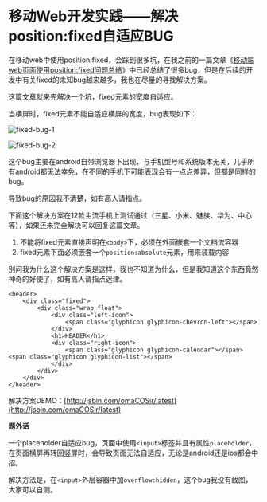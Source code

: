 移动Web开发实践——解决position:fixed自适应BUG
======================

在移动web中使用position:fixed，会踩到很多坑，在我之前的一篇文章《[移动端web页面使用position:fixed问题总结](https://github.com/maxzhang/maxzhang.github.com/issues/2)》中已经总结了很多bug，但是在后续的开发中有关fixed的未知bug越来越多，我也在尽量的寻找解决方案。

这篇文章就来先解决一个坑，fixed元素的宽度自适应。

当横屏时，fixed元素不能自适应横屏的宽度，bug表现如下：

![fixed-bug-1](https://raw.github.com/maxzhang/maxzhang.github.com/master/articles/images/fixed-bug-1.png)

![fixed-bug-2](https://raw.github.com/maxzhang/maxzhang.github.com/master/articles/images/fixed-bug-2.png)

这个bug主要在android自带浏览器下出现，与手机型号和系统版本无关，几乎所有android都无法幸免，在不同的手机下可能表现会有一点点差异，但都是同样的bug。

导致bug的原因我不清楚，如有高人请指点。

下面这个解决方案在12款主流手机上测试通过（三星、小米、魅族、华为、中心等），如果还未完全解决可以回复这篇文章。

1. 不能将fixed元素直接声明在`<body>`下，必须在外面嵌套一个文档流容器
2. fixed元素下面必须嵌套一个`position:absolute`元素，用来装载内容

别问我为什么这个解决方案是这样，我也不知道为什么，但是我知道这个东西竟然神奇的好使了，如有高人请指点迷津。

```
<header>
    <div class="fixed">
        <div class="wrap float">
            <div class="left-icon">
                <span class="glyphicon glyphicon-chevron-left"></span>
            </div>
            <h1>HEADER</h1>
            <div class="right-icon">
                <span class="glyphicon glyphicon-calendar"></span><span class="glyphicon glyphicon-list"></span>
            </div>
        </div>
    </div>
</header>
```

解决方案DEMO：[http://jsbin.com/omaCOSir/latest](http://jsbin.com/omaCOSir/latest)

**题外话**

一个placeholder自适应bug，页面中使用`<input>`标签并且有属性`placeholder`，在页面横屏再转回竖屏时，会导致页面无法自适应，无论是android还是ios都会中招。

解决方法是，在`<input>`外层容器中加`overflow:hidden`，这个bug我没有截图，大家可以自测。
